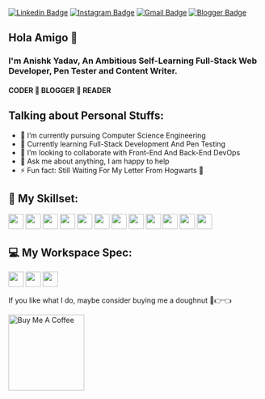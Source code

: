 [![Linkedin Badge](https://img.shields.io/badge/-AnishkYadav-blue?style=flat&logo=Linkedin&logoColor=white&link=https://www.linkedin.com/in/anishkyadav/)](https://www.linkedin.com/in/anishkyadav/) [![Instagram Badge](https://img.shields.io/badge/-@anishk07-purple?style=flat&logo=instagram&logoColor=white&link=https://www.instagram.com/anishk07/)](https://www.instagram.com/anishk07/) [![Gmail Badge](https://img.shields.io/badge/-yadavanishk-c14438?style=flat&logo=Gmail&logoColor=white&link=mailto:yadavanishk@gmail.com)](mailto:yadavanishk@gmail.com) [![Blogger Badge](https://img.shields.io/badge/Blogger-FF5722?style=flate&logo=blogger&logoColor=white&link=https://ay7articles.blogspot.com/)](https://ay7articles.blogspot.com/) 
## Hola Amigo 👋
### I'm Anishk Yadav, An Ambitious Self-Learning Full-Stack Web Developer, Pen Tester and Content Writer.
#### CODER :repeat: BLOGGER :repeat: READER

## **Talking about Personal Stuffs:**
- 🔭 I’m currently pursuing Computer Science Engineering
- 🌱 Currently learning Full-Stack Development And Pen Testing
- 👯 I’m looking to collaborate with Front-End And Back-End DevOps
- 💬 Ask me about anything, I am happy to help
- ⚡ Fun fact: Still Waiting For My Letter From Hogwarts :scroll:

## **🚀 My Skillset:**

<img height="30" src="https://img.shields.io/badge/Python-14354C?style=for-the-badge&logo=python&logoColor=white"> <img height="30" src="https://img.shields.io/badge/JavaScript-F7DF1E?style=for-the-badge&logo=javascript&logoColor=black"> <img height="30" src="https://img.shields.io/badge/C%2B%2B-00599C?style=for-the-badge&logo=c%2B%2B&logoColor=white"> <img height="30" src="https://img.shields.io/badge/React-20232A?style=for-the-badge&logo=react&logoColor=61DAFB"> <img height="30" src="https://img.shields.io/badge/HTML5-E34F26?style=for-the-badge&logo=html5&logoColor=white"> <img height="30" src="https://img.shields.io/badge/Node.js-43853D?style=for-the-badge&logo=node.js&logoColor=white"> <img height="30" src="https://img.shields.io/badge/Java-ED8B00?style=for-the-badge&logo=java&logoColor=white"> <img height="30" src="https://img.shields.io/badge/PHP-777BB4?style=for-the-badge&logo=php&logoColor=white"> <img height="30" src="https://img.shields.io/badge/MySQL-00000F?style=for-the-badge&logo=mysql&logoColor=white"> <img height="30" src="https://img.shields.io/badge/Amazon_AWS-232F3E?style=for-the-badge&logo=amazon-aws&logoColor=white"> <img height="30" src="https://img.shields.io/badge/Google_Cloud-4285F4?style=for-the-badge&logo=google-cloud&logoColor=white"> <img height="30" src="https://img.shields.io/badge/Microsoft_Azure-0089D6?style=for-the-badge&logo=microsoft-azure&logoColor=white">

## **💻 My Workspace Spec:**

<img height="30" src="https://img.shields.io/badge/NVIDIA-GTX1650-76B900?style=for-the-badge&logo=nvidia&logoColor=white"> <img height="30" src="https://img.shields.io/badge/AMD-Ryzen_5_4600H-ED1C24?style=for-the-badge&logo=amd&logoColor=white"> <img height="30" src="https://img.shields.io/badge/Microsoft-Windows 10 Home-0078D6?style=for-the-badge&logo=windows&logoColor=white">

If you like what I do, maybe consider buying me a doughnut 🥺👉👈

<a href="https://www.buymeacoffee.com/anishkyadav" target="_blank"><img src="https://cdn.buymeacoffee.com/buttons/v2/default-red.png" alt="Buy Me A Coffee" width="150" ></a>
